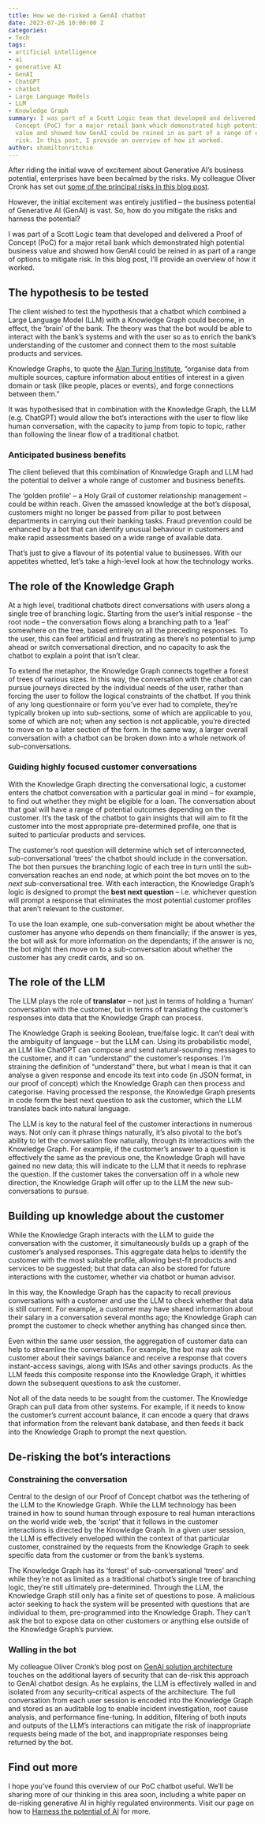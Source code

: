 ```yaml
---
title: How we de-risked a GenAI chatbot
date: 2023-07-26 10:00:00 Z
categories:
- Tech
tags:
- artificial intelligence
- ai
- generative AI
- GenAI
- ChatGPT
- chatbot
- Large Language Models
- LLM
- Knowledge Graph
summary: I was part of a Scott Logic team that developed and delivered a Proof of
  Concept (PoC) for a major retail bank which demonstrated high potential business
  value and showed how GenAI could be reined in as part of a range of options to mitigate
  risk. In this post, I provide an overview of how it worked.
author: shamiltonritchie
---
```


After riding the initial wave of excitement about Generative AI’s business potential, enterprises have been becalmed by the risks. My colleague Oliver Cronk has set out [some of the principal risks in this blog post](https://blog.scottlogic.com/2023/05/04/generative-ai-solution-architecture.html).

However, the initial excitement was entirely justified – the business potential of Generative AI (GenAI) is vast. So, how do you mitigate the risks and harness the potential?

I was part of a Scott Logic team that developed and delivered a Proof of Concept (PoC) for a major retail bank which demonstrated high potential business value and showed how GenAI could be reined in as part of a range of options to mitigate risk. In this blog post, I’ll provide an overview of how it worked.

## The hypothesis to be tested

The client wished to test the hypothesis that a chatbot which combined a Large Language Model (LLM) with a Knowledge Graph could become, in effect, the ‘brain’ of the bank. The theory was that the bot would be able to interact with the bank’s systems and with the user so as to enrich the bank’s understanding of the customer and connect them to the most suitable products and services.

Knowledge Graphs, to quote the [Alan Turing Institute](https://www.turing.ac.uk/research/interest-groups/knowledge-graphs), “organise data from multiple sources, capture information about entities of interest in a given domain or task (like people, places or events), and forge connections between them.”

It was hypothesised that in combination with the Knowledge Graph, the LLM (e.g. ChatGPT) would allow the bot’s interactions with the user to flow like human conversation, with the capacity to jump from topic to topic, rather than following the linear flow of a traditional chatbot.

### Anticipated business benefits

The client believed that this combination of Knowledge Graph and LLM had the potential to deliver a whole range of customer and business benefits.

The ‘golden profile’ – a Holy Grail of customer relationship management – could be within reach. Given the amassed knowledge at the bot’s disposal, customers might no longer be passed from pillar to post between departments in carrying out their banking tasks. Fraud prevention could be enhanced by a bot that can identify unusual behaviour in customers and make rapid assessments based on a wide range of available data.

That’s just to give a flavour of its potential value to businesses. With our appetites whetted, let’s take a high-level look at how the technology works.

## The role of the Knowledge Graph

At a high level, traditional chatbots direct conversations with users along a single tree of branching logic. Starting from the user’s initial response – the root node – the conversation flows along a branching path to a ‘leaf’ somewhere on the tree, based entirely on all the preceding responses. To the user, this can feel artificial and frustrating as there’s no potential to jump ahead or switch conversational direction, and no capacity to ask the chatbot to explain a point that isn’t clear.

To extend the metaphor, the Knowledge Graph connects together a forest of trees of various sizes. In this way, the conversation with the chatbot can pursue journeys directed by the individual needs of the user, rather than forcing the user to follow the logical constraints of the chatbot. If you think of any long questionnaire or form you’ve ever had to complete, they’re typically broken up into sub-sections, some of which are applicable to you, some of which are not; when any section is not applicable, you’re directed to move on to a later section of the form. In the same way, a larger overall conversation with a chatbot can be broken down into a whole network of sub-conversations.

### Guiding highly focused customer conversations

With the Knowledge Graph directing the conversational logic, a customer enters the chatbot conversation with a particular goal in mind – for example, to find out whether they might be eligible for a loan. The conversation about that goal will have a range of potential outcomes depending on the customer. It’s the task of the chatbot to gain insights that will aim to fit the customer into the most appropriate pre-determined profile, one that is suited to particular products and services.

The customer’s root question will determine which set of interconnected, sub-conversational ‘trees’ the chatbot should include in the conversation. The bot then pursues the branching logic of each tree in turn until the sub-conversation reaches an end node, at which point the bot moves on to the *next* sub-conversational tree. With each interaction, the Knowledge Graph’s logic is designed to prompt the **best next question** – i.e. whichever question will prompt a response that eliminates the most potential customer profiles that aren’t relevant to the customer.

To use the loan example, one sub-conversation might be about whether the customer has anyone who depends on them financially; if the answer is yes, the bot will ask for more information on the dependants; if the answer is no, the bot might then move on to a sub-conversation about whether the customer has any credit cards, and so on.

## The role of the LLM

The LLM plays the role of **translator** – not just in terms of holding a ‘human’ conversation with the customer, but in terms of translating the customer’s responses into data that the Knowledge Graph can process.

The Knowledge Graph is seeking Boolean, true/false logic. It can’t deal with the ambiguity of language – but the LLM can. Using its probabilistic model, an LLM like ChatGPT can compose and send natural-sounding messages to the customer, and it can “understand” the customer’s responses. I’m straining the definition of “understand” there, but what I mean is that it can analyse a given response and encode its text into code (in JSON format, in our proof of concept) which the Knowledge Graph can then process and categorise. Having processed the response, the Knowledge Graph presents in code form the best next question to ask the customer, which the LLM translates back into natural language.

The LLM is key to the natural feel of the customer interactions in numerous ways. Not only can it phrase things naturally, it’s also pivotal to the bot’s ability to let the conversation flow naturally, through its interactions with the Knowledge Graph. For example, if the customer’s answer to a question is effectively the same as the previous one, the Knowledge Graph will have gained no new data; this will indicate to the LLM that it needs to rephrase the question. If the customer takes the conversation off in a whole new direction, the Knowledge Graph will offer up to the LLM the new sub-conversations to pursue.

## Building up knowledge about the customer

While the Knowledge Graph interacts with the LLM to guide the conversation with the customer, it simultaneously builds up a graph of the customer’s analysed responses. This aggregate data helps to identify the customer with the most suitable profile, allowing best-fit products and services to be suggested; but that data can also be stored for future interactions with the customer, whether via chatbot or human advisor.

In this way, the Knowledge Graph has the capacity to recall previous conversations with a customer and use the LLM to check whether that data is still current. For example, a customer may have shared information about their salary in a conversation several months ago; the Knowledge Graph can prompt the customer to check whether anything has changed since then.

Even within the same user session, the aggregation of customer data can help to streamline the conversation. For example, the bot may ask the customer about their savings balance and receive a response that covers instant-access savings, along with ISAs and other savings products. As the LLM feeds this composite response into the Knowledge Graph, it whittles down the subsequent questions to ask the customer.

Not all of the data needs to be sought from the customer. The Knowledge Graph can pull data from other systems. For example, if it needs to know the customer’s current account balance, it can encode a query that draws that information from the relevant bank database, and then feeds it back into the Knowledge Graph to prompt the next question.

## De-risking the bot’s interactions

### Constraining the conversation

Central to the design of our Proof of Concept chatbot was the tethering of the LLM to the Knowledge Graph. While the LLM technology has been trained in how to sound human through exposure to real human interactions on the world wide web, the ‘script’ that it follows in the customer interactions is directed by the Knowledge Graph. In a given user session, the LLM is effectively enveloped within the context of that particular customer, constrained by the requests from the Knowledge Graph to seek specific data from the customer or from the bank’s systems.

The Knowledge Graph has its ‘forest’ of sub-conversational ‘trees’ and while they’re not as limited as a traditional chatbot’s single tree of branching logic, they’re still ultimately pre-determined. Through the LLM, the Knowledge Graph still only has a finite set of questions to pose. A malicious actor seeking to hack the system will be presented with questions that are individual to them, pre-programmed into the Knowledge Graph. They can’t ask the bot to expose data on other customers or anything else outside of the Knowledge Graph’s purview.

### Walling in the bot

My colleague Oliver Cronk’s blog post on [GenAI solution architecture](https://blog.scottlogic.com/2023/05/04/generative-ai-solution-architecture.html) touches on the additional layers of security that can de-risk this approach to GenAI chatbot design. As he explains, the LLM is effectively walled in and isolated from any security-critical aspects of the architecture. The full conversation from each user session is encoded into the Knowledge Graph and stored as an auditable log to enable incident investigation, root cause analysis, and performance fine-tuning. In addition, filtering of both inputs and outputs of the LLM’s interactions can mitigate the risk of inappropriate requests being made of the bot, and inappropriate responses being returned by the bot.

## Find out more

I hope you’ve found this overview of our PoC chatbot useful. We’ll be sharing more of our thinking in this area soon, including a white paper on de-risking generative AI in highly regulated environments. Visit our page on how to [Harness the potential of AI](https://www.scottlogic.com/harness-ai-business-potential) for more.